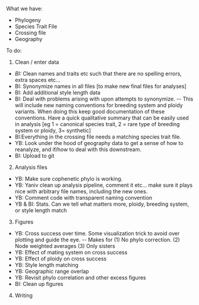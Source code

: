 What we have: 
- Phylogeny
- Species Trait File
- Crossing file
- Geography

To do:
1. Clean / enter data
- *BI:* Clean names and traits etc such that there are no spelling errors, extra spaces etc… 
- BI: Synonymize names in all files [to make new final files for analyses]
- BI: Add additional style length data
- BI: Deal with problems arising with upon attempts to synonymize.
-- This will include new naming conventions for breeding system and ploidy variants. When doing this keep good documentation of these conventions. Have a quick qualitative summary that can be easily used in analysis [eg 1 = canonical species trait, 2 = rare type of breeding system or ploidy, 3= synthetic]
- BI:Everything in the crossing file needs a matching species trait file.
- YB: Look under the hood of geography data to get a sense of how to reanalyze, and if/how to deal with this downstream. 
- BI: Upload to git

2. Analysis files
- YB: Make sure cophenetic phylo is working. 
- YB: Yaniv clean up analysis pipeline, comment it etc… make sure it plays nice with arbitrary file names, including the new ones. 
- YB: Comment code with transparent naming convention
- YB & BI: Stats. Can we tell what matters more, ploidy, breeding system, or style length match

3. Figures
- YB: Cross success over time. Some visualization trick to avoid over plotting and guide the eye.
-- Makes for (1) No phylo correction. (2) Node weighted averages (3) Only sisters
- YB: Effect of mating system on cross success
- YB: Effect of ploidy on cross success
- YB: Style length matching
- YB: Geographic range overlap
- YB: Revisit phylo correlation and other excess figures
- BI: Clean up figures


4. Writing
